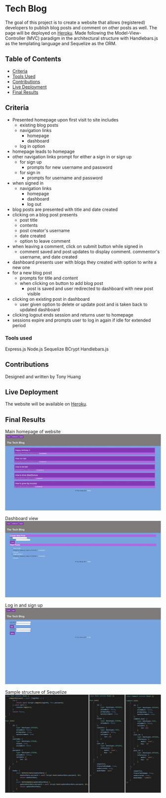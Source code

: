 # Tech Blog
The goal of this project is to create a website that allows (registered) developers to publish blog posts and comment on other posts as well. The page will be deployed on <a href="#" target="_blank">Heroku</a>. Made following the Model-View-Controller (MVC) paradigm in the architectural structure with Handlebars.js as the templating language and Sequelize as the ORM.

## Table of Contents
* [Criteria](#criteria)
* [Tools Used](#tools-used)
* [Contributions](#contributions)
* [Live Deployment](#live-deployment)
* [Final Results](#final-result)

## Criteria
* Presented homepage upon first visit to site includes
    * existing blog posts
    * navigation links
        * homepage
        * dashboard
    * log in option
* homepage leads to homepage
* other navigation links prompt for either a sign in or sign up
    * for sign up
        * prompts for new username and password
    * for sign in
        * prompts for username and password
* when signed in
    * navigation links
        * homepage
        * dashboard
        * log out
* blog posts are presented with title and date created
* clicking on a blog post presents
    * post title
    * contents
    * post creator's username
    * date created
    * option to leave comment
* when leaving a comment, click on submit button while signed in
    * comment saved and post updates to display comment. commentor's username, and date created
* dashboard presents user with blogs they created with option to write a new one
* for a new blog post
    * prompts for title and content
    * when clicking on button to add blog post
        * post is saved and user redirected to dashboard with new post visible
* clicking on existing post in dashboard
    * user given option to delete or update post and is taken back to updated dashboard
* clicking logout ends session and returns user to homepage
* sessions expire and prompts user to log in again if idle for extended period

### Tools used
Express.js
Node.js
Sequelize
BCrypt
Handlebars.js

## Contributions
Designed and written by Tony Huang

## Live Deployment
The website will be available on <a href="https://blog-news-mvc.herokuapp.com/" target="_blank">Heroku</a>.

## Final Results
Main homepage of website
<img src='./assets/img/MainPage.jpg' alt='Main Landing Page'/>

Dashboard view
<img src='./assets/img/Dashboard.jpg' alt='Dashboard for logged in users'/>

Log in and sign up
<img src='./assets/img/LoginSignUp.jpg' alt='Log in and Sign up pages'/>

Sample structure of Sequelize
<img src='./assets/img/Data_Models.jpg' alt='View of Blog model in Sequelize'/>